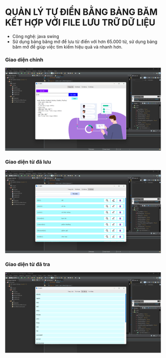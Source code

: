# QUẢN LÝ TỰ ĐIỂN BẰNG BẢNG BĂM KẾT HỢP VỚI FILE LƯU TRỮ DỮ LIỆU
- Công nghệ: java swing
- Sử dụng bảng băng mở để lưu từ điển với hơn 65.000 từ, sử dụng bảng băm mở để giúp việc tìm kiếm hiệu quả và nhanh hơn.

### Giao diện chính
![](./images/trangchu.png)

### Giao diện từ đã lưu
![](./images/tudaluu.png)

### Giao diện từ đã tra
![](./images/tudatra.png)
